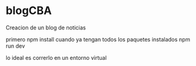 # blogCBA
Creacion de un blog de noticias 

primero
npm install
cuando ya tengan todos los paquetes instalados
npm run dev

lo ideal es correrlo en un entorno virtual
